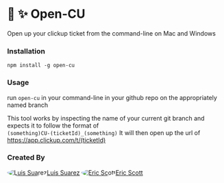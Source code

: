 # 📂 ✨ Open-CU
Open up your clickup ticket from the command-line on Mac and Windows

### Installation
`npm install -g open-cu`

### Usage
run `open-cu` in your command-line in your github repo on the appropriately named branch

This tool works by inspecting the name of your current git branch and expects it to follow the format of  
`(something)CU-(ticketId)_(something)`
It will then open up the url of https://app.clickup.com/t/(ticketId)

### Created By
<a href="https://github.com/suarezluis"><img src="https://github.com/suarezluis.png?size=50" alt="Luis Suarez" style="border-radius:50%">Luis Suarez</a>
<a href="https://github.com/thunderducky"><img src="https://github.com/thunderducky.png?size=50" alt="Eric Scott" style="border-radius:50%">Eric Scott</a>

